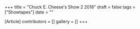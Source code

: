 +++
title = "Chuck E. Cheese's Show 2 2018"
draft = false
tags = ["Showtapes"]
date = ""

[Article]
contributors = []
gallery = []
+++